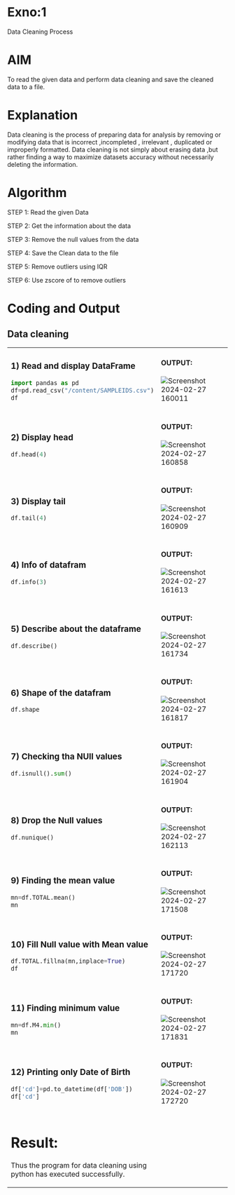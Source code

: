 # Exno:1
Data Cleaning Process

# AIM
To read the given data and perform data cleaning and save the cleaned data to a file.

# Explanation
Data cleaning is the process of preparing data for analysis by removing or modifying data that is incorrect ,incompleted , irrelevant , duplicated or improperly formatted. Data cleaning is not simply about erasing data ,but rather finding a way to maximize datasets accuracy without necessarily deleting the information.

# Algorithm
STEP 1: Read the given Data

STEP 2: Get the information about the data

STEP 3: Remove the null values from the data

STEP 4: Save the Clean data to the file

STEP 5: Remove outliers using IQR

STEP 6: Use zscore of to remove outliers

# Coding and Output
## Data cleaning
<table>
  <tr>
    <td width=50%>

### 1) Read and display DataFrame
```Python
import pandas as pd
df=pd.read_csv("/content/SAMPLEIDS.csv")
df
```
  </td>
  <td>
              
#### OUTPUT:

![Screenshot 2024-02-27 160011](https://github.com/BALUREDDYVELAYUDHAMGOWTHAM/exno1/assets/119559905/374817ca-588d-4ce9-ad1b-8898275ff330)


</td>
</tr>
<tr>
  <td width=50%>
              
### 2) Display head
```Python
df.head(4)
```
  </td>
  <td>

              
#### OUTPUT:

![Screenshot 2024-02-27 160858](https://github.com/BALUREDDYVELAYUDHAMGOWTHAM/exno1/assets/119559905/7ff8dc08-e462-47de-90f6-3f15d23a7bc4)

</td>
</tr>
<tr>
  <td width=50%>

### 3) Display tail
```Python
df.tail(4)
```
  </td>
  <td>
              
#### OUTPUT:

![Screenshot 2024-02-27 160909](https://github.com/BALUREDDYVELAYUDHAMGOWTHAM/exno1/assets/119559905/cc5835ee-8e45-4d9b-8186-a0a9555e5ee2)

</td>
</tr>
<tr>
  <td width=50%>

### 4) Info of datafram
```Python
df.info(3)
```
  </td>
  <td>
              
#### OUTPUT:

![Screenshot 2024-02-27 161613](https://github.com/BALUREDDYVELAYUDHAMGOWTHAM/exno1/assets/119559905/bd98f185-b0f7-4aa0-aad5-34cf0de4f7ce)


</td>
</tr>
<tr>
  <td width=50%>

### 5) Describe about the dataframe
```Python
df.describe()
```
  </td>
  <td>
              
#### OUTPUT:

![Screenshot 2024-02-27 161734](https://github.com/BALUREDDYVELAYUDHAMGOWTHAM/exno1/assets/119559905/1244543f-1efa-4de8-a814-193dac11da80)


</td>
</tr>
<tr>
  <td width=50%>

### 6) Shape of the datafram
```Python
df.shape
```
  </td>
  <td>
              
#### OUTPUT:

![Screenshot 2024-02-27 161817](https://github.com/BALUREDDYVELAYUDHAMGOWTHAM/exno1/assets/119559905/3c12a861-c592-45d8-84e6-ef6711d22f74)

</td>
</tr>
<tr>
  <td width=50%>

### 7) Checking tha NUll values
```Python
df.isnull().sum()
```
  </td>
  <td>
              
#### OUTPUT:

![Screenshot 2024-02-27 161904](https://github.com/BALUREDDYVELAYUDHAMGOWTHAM/exno1/assets/119559905/89d06b3b-8d22-4de3-ac75-34294024389e)

</td>
</tr>
<tr>
  <td width=50%>

### 8) Drop the Null values
```Python
df.nunique()

```
  </td>
  <td>
              
#### OUTPUT:

![Screenshot 2024-02-27 162113](https://github.com/BALUREDDYVELAYUDHAMGOWTHAM/exno1/assets/119559905/836eb8b4-c9d7-447a-ab98-f541110f727d)

</td>
</tr>
<tr>
  <td width=50%>

### 9) Finding the mean value
```Python
mn=df.TOTAL.mean()
mn
```
  </td>
  <td>
              
#### OUTPUT:

![Screenshot 2024-02-27 171508](https://github.com/BALUREDDYVELAYUDHAMGOWTHAM/exno1/assets/119559905/c4e865f3-9c77-4f1a-b03d-66e29cc36ba2)


</td>
</tr>
<tr>
  <td width=50%>

### 10) Fill Null value with Mean value
```Python
df.TOTAL.fillna(mn,inplace=True)
df
```
  </td>
  <td>
              
#### OUTPUT:

![Screenshot 2024-02-27 171720](https://github.com/BALUREDDYVELAYUDHAMGOWTHAM/exno1/assets/119559905/7616aa46-2fdf-45bf-a321-39b8e6e2b441)


</td>
</tr>
<tr>
  <td width=50%>
    
### 11) Finding minimum value
```Python
mn=df.M4.min()
mn
```
  </td>
  <td>
              
#### OUTPUT:


![Screenshot 2024-02-27 171831](https://github.com/BALUREDDYVELAYUDHAMGOWTHAM/exno1/assets/119559905/7a7bf6ee-daa7-480a-ae1b-d67bebd22e2b)



</td>
</tr>
<tr>
  <td width=50%>

### 12) Printing only Date of Birth
```Python
df['cd']=pd.to_datetime(df['DOB'])
df['cd']
```
  </td>
  <td>
              
#### OUTPUT:

![Screenshot 2024-02-27 172720](https://github.com/BALUREDDYVELAYUDHAMGOWTHAM/exno1/assets/119559905/2da7285f-ead4-4a60-8bad-f430c407ee64)



</td>
</tr>
<tr>
  <td width=50%>

# Result:
  Thus the program for data cleaning using python has executed successfully.
